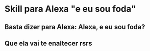 # Skill para Alexa "e eu sou foda"

## Basta dizer para Alexa: Alexa, e eu sou foda?
## Que ela vai te enaltecer rsrs
